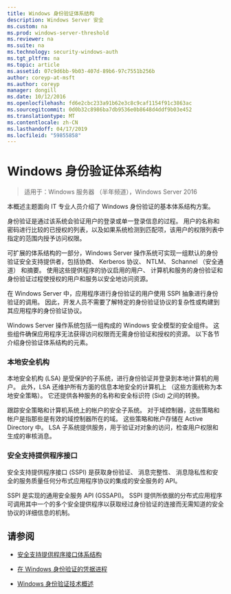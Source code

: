```yaml
---
title: Windows 身份验证体系结构
description: Windows Server 安全
ms.custom: na
ms.prod: windows-server-threshold
ms.reviewer: na
ms.suite: na
ms.technology: security-windows-auth
ms.tgt_pltfrm: na
ms.topic: article
ms.assetid: 07c9d6bb-9b03-407d-89b6-97c7551b256b
author: coreyp-at-msft
ms.author: coreyp
manager: dongill
ms.date: 10/12/2016
ms.openlocfilehash: fd6e2cbc233a91b62e3c8c9caf1154f91c3863ac
ms.sourcegitcommit: 0d0b32c8986ba7db9536e0b8648d4ddf9b03e452
ms.translationtype: MT
ms.contentlocale: zh-CN
ms.lasthandoff: 04/17/2019
ms.locfileid: "59855858"
---
```

# <a name="windows-authentication-architecture"></a>Windows 身份验证体系结构

>适用于：Windows 服务器 （半年频道），Windows Server 2016

本概述主题面向 IT 专业人员介绍了 Windows 身份验证的基本体系结构方案。

身份验证是通过该系统会验证用户的登录或单一登录信息的过程。 用户的名称和密码进行比较的已授权的列表，以及如果系统检测到匹配项，该用户的权限列表中指定的范围内授予访问权限。

可扩展的体系结构的一部分，Windows Server 操作系统可实现一组默认的身份验证安全支持提供者，包括协商、 Kerberos 协议、 NTLM、 Schannel （安全通道） 和摘要。 使用这些提供程序的协议启用的用户、 计算机和服务的身份验证和身份验证过程使授权的用户和服务以安全地访问资源。

在 Windows Server 中，应用程序进行身份验证的用户使用 SSPI 抽象进行身份验证的调用。 因此，开发人员不需要了解特定的身份验证协议的复杂性或构建到其应用程序的身份验证协议。

Windows Server 操作系统包括一组构成的 Windows 安全模型的安全组件。 这些组件确保应用程序无法获得访问权限而无需身份验证和授权的资源。 以下各节介绍身份验证体系结构的元素。

### <a name="local-security-authority"></a>本地安全机构
本地安全机构 (LSA) 是受保护的子系统，进行身份验证并登录到本地计算机的用户。 此外，LSA 还维护所有方面的信息本地安全的计算机上 （这些方面统称为本地安全策略）。 它还提供各种服务的名称和安全标识符 (Sid) 之间的转换。

跟踪安全策略和计算机系统上的帐户的安全子系统。 对于域控制器，这些策略和帐户是指那些是有效的域控制器所在的域。 这些策略和帐户存储在 Active Directory 中。 LSA 子系统提供服务，用于验证对对象的访问，检查用户权限和生成的审核消息。

### <a name="security-support-provider-interface"></a>安全支持提供程序接口
安全支持提供程序接口 (SSPI) 是获取身份验证、 消息完整性、 消息隐私性和安全的服务质量任何分布式应用程序协议的集成的安全服务的 API。

SSPI 是实现的通用安全服务 API (GSSAPI)。 SSPI 提供所依据的分布式应用程序可调用其中一个的多个安全提供程序以获取经过身份验证的连接而无需知道的安全协议的详细信息的机制。

## <a name="see-also"></a>请参阅

-   [安全支持提供程序接口体系结构](security-support-provider-interface-architecture.md)

-   [在 Windows 身份验证的凭据进程](credentials-processes-in-windows-authentication.md)

-   [Windows 身份验证技术概述](https://technet.microsoft.com/library/dn169029.aspx)


